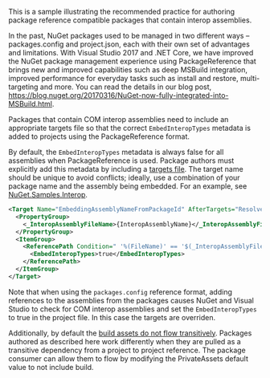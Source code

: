 This is a sample illustrating the recommended practice for authoring package reference compatible packages that contain interop assemblies. 

In the past, NuGet packages used to be managed in two different ways – packages.config and project.json, each with their own set of advantages and limitations. With Visual Studio 2017 and .NET Core, we have improved the NuGet package management experience using PackageReference that brings new and improved capabilities such as deep MSBuild integration, improved performance for everyday tasks such as install and restore, multi-targeting and more. You can read the details in our blog post, https://blog.nuget.org/20170316/NuGet-now-fully-integrated-into-MSBuild.html.

Packages that contain COM interop assemblies need to include an appropriate targets file so that the correct `EmbedInteropTypes` metadata is added to projects using the PackageReference format.

By default, the `EmbedInteropTypes` metadata is always false for all assemblies when PackageReference is used. Package authors must explicitly add this metadata by including a [targets file](#including-msbuild-props-and-targets-in-a-package). The target name should be unique to avoid conflicts; ideally, use a combination of your package name and the assembly being embedded. For an example, see [NuGet.Samples.Interop](https://github.com/NuGet/Samples/tree/master/NuGet.Samples.Interop).

```xml      
<Target Name="EmbeddingAssemblyNameFromPackageId" AfterTargets="ResolveReferences" BeforeTargets="FindReferenceAssembliesForReferences">
  <PropertyGroup>
    <_InteropAssemblyFileName>{InteropAssemblyName}</_InteropAssemblyFileName>
  </PropertyGroup>
  <ItemGroup>
    <ReferencePath Condition=" '%(FileName)' == '$(_InteropAssemblyFileName)' AND '%(ReferencePath.NuGetPackageId)' == '$(MSBuildThisFileName)' ">
      <EmbedInteropTypes>true</EmbedInteropTypes>
    </ReferencePath>
  </ItemGroup>
</Target>
```

Note that when using the `packages.config` reference format, adding references to the assemblies from the packages causes NuGet and Visual Studio to check for COM interop assemblies and set the `EmbedInteropTypes` to true in the project file. In this case the targets are overriden.

Additionally, by default the [build assets do not flow transitively](https://docs.microsoft.com/en-us/nuget/consume-packages/package-references-in-project-files#controlling-dependency-assets).  Packages authored as described here work differently when they are pulled as a transitive dependency from a project to project reference. The package consumer can allow them to flow by modifying the PrivateAssets default value to not include build.
